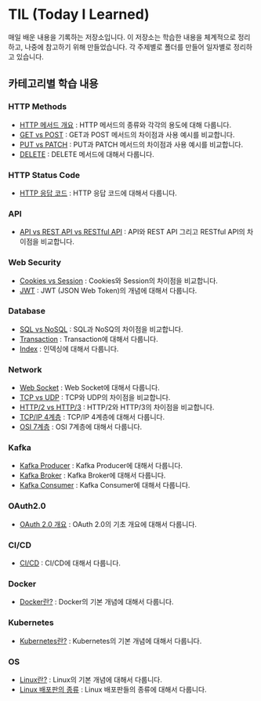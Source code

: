 # TIL (Today I Learned)

매일 배운 내용을 기록하는 저장소입니다. 이 저장소는 학습한 내용을 체계적으로 정리하고, 나중에 참고하기 위해 만들었습니다. 각 주제별로 폴더를 만들어 일자별로 정리하고 있습니다.

## 카테고리별 학습 내용

### HTTP Methods
- [HTTP 메서드 개요](http/2024-05-15-http.md) : HTTP 메서드의 종류와 각각의 용도에 대해 다룹니다.
- [GET vs POST](http/2024-05-15-get-vs-post.md) : GET과 POST 메서드의 차이점과 사용 예시를 비교합니다.
- [PUT vs PATCH](http/2024-05-15-patch-vs-put.md) : PUT과 PATCH 메서드의 차이점과 사용 예시를 비교합니다.
- [DELETE](http/2024-05-20-delete-methods.md) : DELETE 메서드에 대해서 다룹니다.

### HTTP Status Code
- [HTTP 응답 코드](http/2024-05-16-http-status-codes.md) : HTTP 응답 코드에 대해서 다룹니다.

### API
- [API vs REST API vs RESTful API](api/2024-05-17-api-vs-restful%20api.md) : API와 REST API 그리고 RESTful API의 차이점을 비교합니다.

### Web Security
- [Cookies vs Session](web-security/2024-05-18-cookies-vs-session.md) : Cookies와 Session의 차이점을 비교합니다.
- [JWT](web-security/2024-06-09-jwt.md) : JWT (JSON Web Token)의 개념에 대해서 다룹니다.

### Database
- [SQL vs NoSQL](database/2024-05-19-sql-vs-nosql.md) : SQL과 NoSQ의 차이점을 비교합니다.
- [Transaction](database/2024-05-22-transaction.md) : Transaction에 대해서 다룹니다.
- [Index](database/2024-05-23-index.md) : 인덱싱에 대해서 다룹니다.

### Network
- [Web Socket](network-protocols/2024-05-25-web-socket.md) : Web Socket에 대해서 다룹니다.
- [TCP vs UDP](network-protocols/2024-05-29-tcp-vs-udp.md) : TCP와 UDP의 차이점을 비교합니다.
- [HTTP/2 vs HTTP/3](network-protocols/2024-05-30-http-2-vs-http-3.md) : HTTP/2와 HTTP/3의 차이점을 비교합니다.
- [TCP/IP 4계층](network-protocols/2024-05-31-tcp-ip-4-layer.md) : TCP/IP 4계층에 대해서 다룹니다.
- [OSI 7계층](network-protocols/2024-06-01-osi-7-layer.md) : OSI 7계층에 대해서 다룹니다.

### Kafka
- [Kafka Producer](kafka/2024-05-26-kafka-producer.md) : Kafka Producer에 대해서 다룹니다.
- [Kafka Broker](kafka/2024-05-27-kafka-broker.md) : Kafka Broker에 대해서 다룹니다.
- [Kafka Consumer](kafka/2024-05-28-kafka-consumer.md_) : Kafka Consumer에 대해서 다룹니다.

### OAuth2.0
- [OAuth 2.0 개요](oauth2.0/2024-06-02-overview.md) : OAuth 2.0의 기초 개요에 대해서 다룹니다.

### CI/CD
- [CI/CD](ci-cd/2024-06-03-ci-cd.md) : CI/CD에 대해서 다룹니다.

### Docker
- [Docker란?](docker/2024-06-04-docker.md) : Docker의 기본 개념에 대해서 다룹니다.

### Kubernetes
- [Kubernetes란?](Kubernetes/2024-06-05-kubernetes.md) : Kubernetes의 기본 개념에 대해서 다룹니다.

### OS
- [Linux란?](os/2024-06-06-linux.md) : Linux의 기본 개념에 대해서 다룹니다.
- [Linux 배포판의 종류](os/2024-06-07-linux-distributions.md) : Linux 배포판들의 종류에 대해서 다룹니다.
